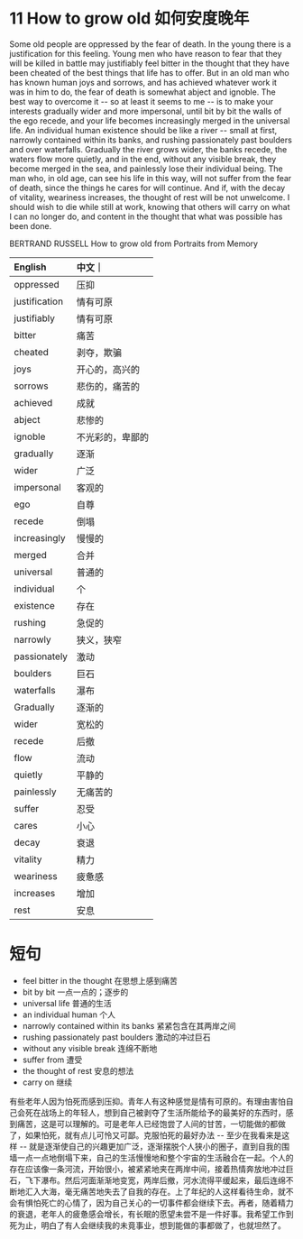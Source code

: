 # 11 How to grow old 如何安度晚年

Some old people are oppressed by the fear of death. In the young there is a justification for this feeling. Young men who have reason to fear that they will be killed in battle may justifiably feel bitter in the thought that they have been cheated of the best things that life has to offer. But in an old man who has known human joys and sorrows, and has achieved whatever work it was in him to do, the fear of death is somewhat abject and ignoble. The best way to overcome it -- so at least it seems to me -- is to make your interests gradually wider and more impersonal, until bit by bit the walls of the ego recede, and your life becomes increasingly merged in the universal life. An individual human existence should be like a river -- small at first, narrowly contained within its banks, and rushing passionately past boulders and over waterfalls. Gradually the river grows wider, the banks recede, the waters flow more quietly, and in the end, without any visible break, they become merged in the sea, and painlessly lose their individual being. The man who, in old age, can see his life in this way, will not suffer from the fear of death, since the things he cares for will continue. And if, with the decay of vitality, weariness increases, the thought of rest will be not unwelcome. I should wish to die while still at work, knowing that others will carry on what I can no longer do, and content in the thought that what was possible has been done.

BERTRAND RUSSELL How to grow old from Portraits from Memory

|English|中文｜
|:--|:--|
|oppressed|压抑|
|justification|情有可原|
|justifiably|情有可原|
|bitter|痛苦|
|cheated|剥夺，欺骗|
|joys|开心的，高兴的|
|sorrows|悲伤的，痛苦的|
|achieved|成就|
|abject|悲惨的|
|ignoble|不光彩的，卑鄙的|
|gradually|逐渐|
|wider|广泛|
|impersonal|客观的|
|ego|自尊|
|recede|倒塌|
|increasingly|慢慢的|
|merged|合并|
|universal|普通的|
|individual|个|
|existence|存在|
|rushing|急促的|
|narrowly|狭义，狭窄|
|passionately|激动|
|boulders|巨石|
|waterfalls|瀑布|
|Gradually|逐渐的|
|wider|宽松的|
|recede|后撤|
|flow|流动|
|quietly|平静的|
|painlessly|无痛苦的|
|suffer|忍受|
|cares|小心|
|decay|衰退|
|vitality|精力|
|weariness|疲惫感|
|increases|增加|
|rest|安息|

# 短句
* feel bitter in the thought 在思想上感到痛苦
* bit by bit 一点一点的；逐步的
* universal life 普通的生活
* an individual human 个人
* narrowly contained within its banks 紧紧包含在其两岸之间
* rushing passionately past boulders 激动的冲过巨石
* without any visible break 连绵不断地
* suffer from 遭受
* the thought of rest 安息的想法
* carry on 继续

有些老年人因为怕死而感到压抑。青年人有这种感觉是情有可原的。有理由害怕自己会死在战场上的年轻人，想到自己被剥夺了生活所能给予的最美好的东西时，感到痛苦，这是可以理解的。可是老年人已经饱尝了人间的甘苦，一切能做的都做了，如果怕死，就有点儿可怜又可鄙。克服怕死的最好办法 -- 至少在我看来是这样 -- 就是逐渐使自己的兴趣更加广泛，逐渐摆脱个人狭小的圈子，直到自我的围墙一点一点地倒塌下来，自己的生活慢慢地和整个宇宙的生活融合在一起。个人的存在应该像一条河流，开始很小，被紧紧地夹在两岸中间，接着热情奔放地冲过巨石，飞下瀑布。然后河面渐渐地变宽，两岸后撤，河水流得平缓起来，最后连绵不断地汇入大海，毫无痛苦地失去了自我的存在。上了年纪的人这样看待生命，就不会有惧怕死亡的心情了，因为自己关心的一切事件都会继续下去。再者，随着精力的衰退，老年人的疲惫感会增长，有长眠的愿望未尝不是一件好事。我希望工作到死为止，明白了有人会继续我的未竟事业，想到能做的事都做了，也就坦然了。